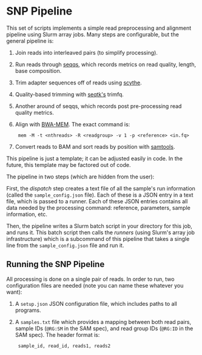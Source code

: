# SNP Pipeline

This set of scripts implements a simple read preprocessing and alignment
pipeline using Slurm array jobs. Many steps are configurable, but the general
pipeline is:

1. Join reads into interleaved pairs (to simplify processing).

2. Run reads through [seqqs](https://github.com/vsbuffalo/seqqs), which records metrics on read quality, length, base composition.

3. Trim adapter sequences off of reads using [scythe](https://github.com/vsbuffalo/scythe).

4. Quality-based trimming with [seqtk's](https://github.com/lh3/seqtk) trimfq.

5. Another around of seqqs, which records post pre-processing read quality metrics.

6. Align with [BWA-MEM](https://github.com/lh3/bwa). The exact command is:

        mem -M -t <nthreads> -R <readgroup> -v 1 -p <reference> <in.fq>

7. Convert reads to BAM and sort reads by position with [samtools](https://github.com/samtools/samtools).

This pipeline is just a template; it can be adjusted easily in code. In the
future, this template may be factored out of code.

The pipeline in two steps (which are hidden from the user):

First, the *dispatch* step creates a text file of all the sample's run
information (called the `sample_config.json` file). Each of these is a JSON
entry in a text file, which is passed to a runner. Each of these JSON entries
contains all data needed by the processing command: reference, parameters,
sample information, etc.

Then, the pipeline writes a Slurm batch script in your directory for this job,
and runs it. This batch script then calls the *runners* (using Slurm's array
job infrastructure) which is a subcommand of this pipeline that takes a single
line from the `sample_config.json` file and run it.

## Running the SNP Pipeline

All processing is done on a single pair of reads. In order to run, two
configuration files are needed (note you can name these whatever you want):

1. A `setup.json` JSON configuration file, which includes paths to all programs.

2. A `samples.txt` file which provides a mapping between both read pairs,
	 sample IDs (`@RG:SM` in the SAM spec), and read group IDs (`@RG:ID` in the
   SAM spec). The header format is:

        sample_id, read_id, reads1, reads2





